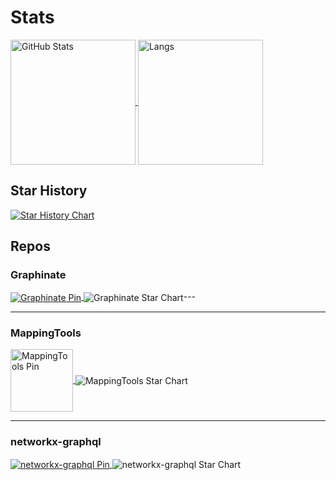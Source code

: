 # Stats


<a href="https://github.com/erivlis">
  <img alt="GitHub Stats" height="200" align="center" src="https://github-readme-stats.vercel.app/api?username=erivlis&show_icons=true&rank_icon=percentile&theme=material-palenight">
</a>
<a href="https://github.com/erivlis/">
  <img alt="Langs" height="200" align="center" src="https://github-readme-stats.vercel.app/api/top-langs/?username=erivlis&theme=material-palenight">
</a>

## Star History

[![Star History Chart](https://api.star-history.com/svg?repos=erivlis/graphinate,erivlis/mappingtools&type=Date)](https://star-history.com/#erivlis/graphinate&erivlis/mappingtools&Date)




## Repos

### Graphinate
<a href="https://github.com/erivlis/graphinate">
  <img alt="Graphinate Pin" align="center" src="https://github-readme-stats.vercel.app/api/pin/?username=erivlis&repo=graphinate&show_owner=true&theme=material-palenight">
</a>
<img alt="Graphinate Star Chart"  align="center" Chart" style="border-width: 4.5px" src="https://starchart.cc/erivlis/graphinate.svg?variant=adaptive">---

---

### MappingTools
<a href="https://github.com/erivlis/mappingtools">
  <img alt="MappingTools Pin" height="100" align="center" src="https://github-readme-stats.vercel.app/api/pin/?username=erivlis&repo=mappingtools&show_owner=true&theme=material-palenight">
</a>

<img alt="MappingTools Star Chart" align="center" style="border-width: 4.5px" src="https://starchart.cc/erivlis/mappingtools.svg?variant=adaptive">

---

### networkx-graphql
<a href="https://github.com/erivlis/networkx-graphql">
  <img alt="networkx-graphql Pin" align="center" src="https://github-readme-stats.vercel.app/api/pin/?username=erivlis&repo=networkx-graphql&show_owner=true&theme=material-palenight">
</a>

<img alt="networkx-graphql Star Chart" align="center" style="border-width: 4.5px" src="https://starchart.cc/erivlis/networkx-graphql.svg?variant=adaptive">
